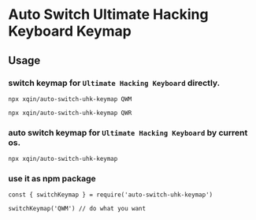 # Auto Switch Ultimate Hacking Keyboard Keymap


## Usage

### switch keymap for `Ultimate Hacking Keyboard` directly.

```
npx xqin/auto-switch-uhk-keymap QWM

npx xqin/auto-switch-uhk-keymap QWR
```

### auto switch keymap for `Ultimate Hacking Keyboard` by current os.

```
npx xqin/auto-switch-uhk-keymap
```

### use it as npm package

```
const { switchKeymap } = require('auto-switch-uhk-keymap')

switchKeymap('QWM') // do what you want
```
